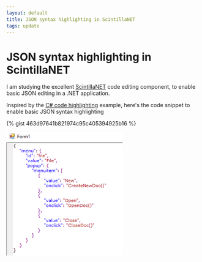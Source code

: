```yaml
---
layout: default
title: JSON syntax highlighting in ScintillaNET
tags: update
---
```


# JSON syntax highlighting in ScintillaNET

I am studying the excellent [ScintillaNET](https://www.nuget.org/packages/jacobslusser.ScintillaNET/) code editing component, to enable basic JSON editing in a .NET application.

Inspired by the [C# code highlighting](https://github.com/jacobslusser/ScintillaNET/wiki/Automatic-Syntax-Highlighting) example, here's the code snippet to enable basic JSON syntax highlighting

{% gist 463d97641b821974c95c405394925b16 %}

![net-scintilla-json.png](/assets/img/net-scintilla-json1.png)
